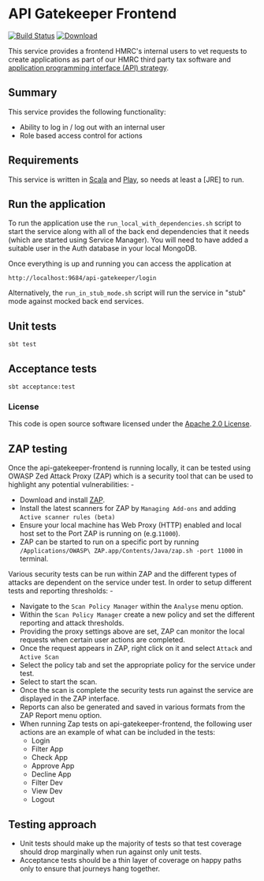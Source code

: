 
# API Gatekeeper Frontend

[![Build Status](https://travis-ci.org/hmrc/api-gatekeeper-frontend.svg?branch=master)](https://travis-ci.org/hmrc/api-gatekeeper-frontend) [ ![Download](https://api.bintray.com/packages/hmrc/releases/api-gatekeeper-frontend/images/download.svg) ](https://bintray.com/hmrc/releases/api-gatekeeper-frontend/_latestVersion)

This service provides a frontend HMRC's internal users to vet requests to create applications 
as part of our HMRC third party tax software and [application programming interface (API) strategy](http://developer.service.hmrc.gov.uk/api-documentation).

## Summary

This service provides the following functionality:

* Ability to log in / log out with an internal user
* Role based access control for actions

## Requirements 

This service is written in [Scala](http://www.scala-lang.org/) and [Play](http://playframework.com/), so needs at least a [JRE] to run.

## Run the application

To run the application use the `run_local_with_dependencies.sh` script to start the service along with all of
the back end dependencies that it needs (which are started using Service Manager). You will need to have added
a suitable user in the Auth database in your local MongoDB. 

Once everything is up and running you can access the application at

```
http://localhost:9684/api-gatekeeper/login
```

Alternatively, the `run_in_stub_mode.sh` script will run the service in "stub" mode against mocked back end services.

## Unit tests
```
sbt test
```

## Acceptance tests
```
sbt acceptance:test
```

### License

This code is open source software licensed under the [Apache 2.0 License]("http://www.apache.org/licenses/LICENSE-2.0.html").

## ZAP testing
Once the api-gatekeeper-frontend is running locally, it can be tested using OWASP Zed Attack Proxy (ZAP) which is a security tool that can be used to highlight any potential vulnerabilities: - 
* Download and install [ZAP](https://www.owasp.org/index.php/OWASP_Zed_Attack_Proxy_Project).
* Install the latest scanners for ZAP by `Managing Add-ons` and adding `Active scanner rules (beta)` 
* Ensure your local machine has Web Proxy (HTTP) enabled and local host set to the Port ZAP is running on (e.g.`11000`).
* ZAP can be started to run on a specific port by running `/Applications/OWASP\ ZAP.app/Contents/Java/zap.sh -port 11000` in terminal.

Various security tests can be run within ZAP and the different types of attacks are dependent on the service under test. In order to setup different tests and reporting thresholds: -
* Navigate to the `Scan Policy Manager` within the `Analyse` menu option.
* Within the `Scan Policy Manager` create a new policy and set the different reporting and attack thresholds.
* Providing the proxy settings above are set, ZAP can monitor the local requests when certain user actions are completed.
* Once the request appears in ZAP, right click on it and select `Attack` and `Active Scan`
* Select the policy tab and set the appropriate policy for the service under test.
* Select to start the scan.
* Once the scan is complete the security tests run against the service are displayed in the ZAP interface.
* Reports can also be generated and saved in various formats from the ZAP Report menu option.
* When running Zap tests on api-gatekeeper-frontend, the following user actions are an example of what can be included in the tests:
  * Login 
  * Filter App 
  * Check App 
  * Approve App
  * Decline App 
  * Filter Dev 
  * View Dev 
  * Logout

## Testing approach

* Unit tests should make up the majority of tests so that test coverage should drop marginally when run against only unit tests.
* Acceptance tests should be a thin layer of coverage on happy paths only to ensure that journeys hang together.